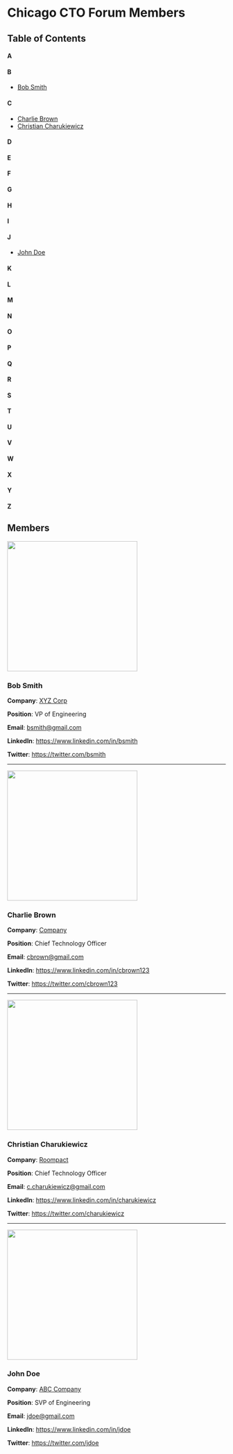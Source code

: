 # Chicago CTO Forum Members

## Table of Contents

#### A

#### B

* [Bob Smith](#a-bob-smith)

#### C

* [Charlie Brown](#a-charlie-brown)
* [Christian Charukiewicz](#a-christian-charukiewicz)

#### D
#### E
#### F
#### G
#### H
#### I
#### J

* [John Doe](#a-john-doe)

#### K
#### L
#### M
#### N
#### O
#### P
#### Q
#### R
#### S
#### T
#### U
#### V
#### W
#### X
#### Y
#### Z

## Members

<a name="a-bob-smith" />

<image src="https://s3.amazonaws.com/37assets/svn/765-default-avatar.png" height="300">

### Bob Smith

**Company**: [XYZ Corp](https://google.com)

**Position**: VP of Engineering

**Email**: bsmith@gmail.com

**LinkedIn**: https://www.linkedin.com/in/bsmith

**Twitter**: https://twitter.com/bsmith

--------------

<a name="a-charlie-brown" />

<image src="https://s3.amazonaws.com/37assets/svn/765-default-avatar.png" height="300">

### Charlie Brown

**Company**: [Company](https://google.com)

**Position**: Chief Technology Officer

**Email**: cbrown@gmail.com

**LinkedIn**: https://www.linkedin.com/in/cbrown123

**Twitter**: https://twitter.com/cbrown123

--------------

<a name="a-christian-charukiewicz" />

<image src="https://avatars0.githubusercontent.com/u/6189390?v=3&s=460" height="300">

### Christian Charukiewicz

**Company**: [Roompact](https://roompact.com)

**Position**: Chief Technology Officer

**Email**: c.charukiewicz@gmail.com

**LinkedIn**: https://www.linkedin.com/in/charukiewicz

**Twitter**: https://twitter.com/charukiewicz

--------------

<a name="a-john-doe" />

<image src="https://s3.amazonaws.com/37assets/svn/765-default-avatar.png" height="300">

### John Doe

**Company**: [ABC Company](https://google.com)

**Position**: SVP of Engineering

**Email**: jdoe@gmail.com

**LinkedIn**: https://www.linkedin.com/in/jdoe

**Twitter**: https://twitter.com/jdoe
